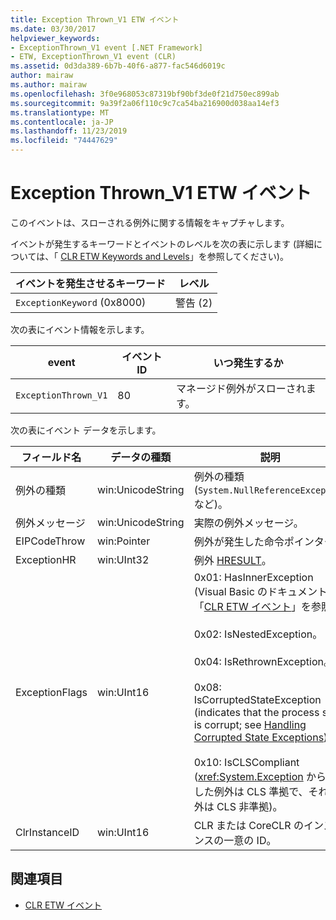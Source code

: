 ```yaml
---
title: Exception Thrown_V1 ETW イベント
ms.date: 03/30/2017
helpviewer_keywords:
- ExceptionThrown_V1 event [.NET Framework]
- ETW, ExceptionThrown_V1 event (CLR)
ms.assetid: 0d3da389-6b7b-40f6-a877-fac546d6019c
author: mairaw
ms.author: mairaw
ms.openlocfilehash: 3f0e968053c87319bf90bf3de0f21d750ec899ab
ms.sourcegitcommit: 9a39f2a06f110c9c7ca54ba216900d038aa14ef3
ms.translationtype: MT
ms.contentlocale: ja-JP
ms.lasthandoff: 11/23/2019
ms.locfileid: "74447629"
---
```

# <a name="exception-thrown_v1-etw-event"></a>Exception Thrown_V1 ETW イベント
このイベントは、スローされる例外に関する情報をキャプチャします。  
  
 イベントが発生するキーワードとイベントのレベルを次の表に示します (詳細については、「 [CLR ETW Keywords and Levels](clr-etw-keywords-and-levels.md)」を参照してください)。  
  
|イベントを発生させるキーワード|レベル|  
|-----------------------------------|-----------|  
|`ExceptionKeyword` (0x8000)|警告 (2)|  
  
 次の表にイベント情報を示します。  
  
|event|イベント ID|いつ発生するか|  
|-----------|--------------|-----------------|  
|`ExceptionThrown_V1`|80|マネージド例外がスローされます。|  
  
 次の表にイベント データを示します。  
  
|フィールド名|データの種類|説明|  
|----------------|---------------|-----------------|  
|例外の種類|win:UnicodeString|例外の種類 (`System.NullReferenceException` など)。|  
|例外メッセージ|win:UnicodeString|実際の例外メッセージ。|  
|EIPCodeThrow|win:Pointer|例外が発生した命令ポインター。|  
|ExceptionHR|win:UInt32|例外 [HRESULT](https://docs.microsoft.com/openspecs/windows_protocols/ms-erref/0642cb2f-2075-4469-918c-4441e69c548a)。|  
|ExceptionFlags|win:UInt16|0x01: HasInnerException (Visual Basic のドキュメントで「[CLR ETW イベント](clr-etw-events.md)」を参照)。<br /><br /> 0x02: IsNestedException。<br /><br /> 0x04: IsRethrownException。<br /><br /> 0x08: IsCorruptedStateException (indicates that the process state is corrupt; see [Handling Corrupted State Exceptions](https://docs.microsoft.com/archive/msdn-magazine/2009/february/clr-inside-out-handling-corrupted-state-exceptions)).<br /><br /> 0x10: IsCLSCompliant (<xref:System.Exception> から派生した例外は CLS 準拠で、それ以外は CLS 非準拠)。|  
|ClrInstanceID|win:UInt16|CLR または CoreCLR のインスタンスの一意の ID。|  
  
## <a name="see-also"></a>関連項目

- [CLR ETW イベント](clr-etw-events.md)
